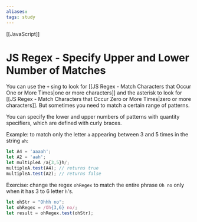 ```yaml
---
aliases:
tags: study
---
```

[[JavaScript]]
# JS Regex - Specify Upper and Lower Number of Matches
You can use the `+` sing to look for [[JS Regex - Match Characters that Occur One or More Times|one or more characters]] and the asterisk to look for [[JS Regex - Match Characters that Occur Zero or More Times|zero or more characters]]. But sometimes you need to match a certain range of patterns.

You can specify the lower and upper numbers of patterns with quantity specifiers, which are defined with curly braces.

Example: to match only the letter `a` appearing between 3 and 5 times in the string `ah`:

```js
let A4 = 'aaaah';
let A2 = 'aah';
let multipleA /a{3,5}h/;
multipleA.test(A4); // returns true
multipleA.test(A2); // returns false
```

Exercise: change the regex `ohRegex` to match the entire phrase `Oh no` only when it has 3 to 6 letter `h`'s.

```js
let ohStr = "Ohhh no";
let ohRegex = /Oh{3,6} no/;
let result = ohRegex.test(ohStr);
```